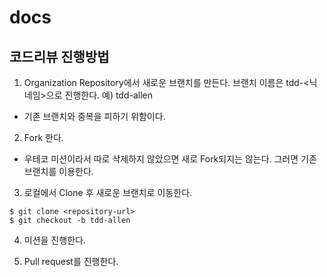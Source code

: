 # docs


## 코드리뷰 진행방법
1. Organization Repository에서 새로운 브랜치를 만든다. 브랜치 이름은 tdd-<닉네임>으로 진행한다. 예) tdd-allen
  - 기존 브랜치와 중복을 피하기 위함이다. 
  
2. Fork 한다.
  - 우테코 미션이라서 따로 삭제하지 않았으면 새로 Fork되지는 않는다. 그러면 기존 브랜치를 이용한다.

3. 로컬에서 Clone 후 새로운 브랜치로 이동한다.
```
$ git clone <repository-url>
$ git checkout -b tdd-allen
```

4. 미션을 진행한다.

5. Pull request를 진행한다.

